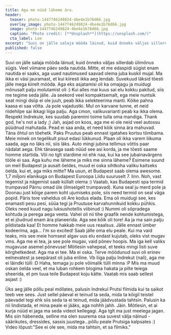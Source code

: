 ```yaml
---
title: Aga me nüüd läheme ära. 
header: 
  teaser: photo-1447746249824-4be4e1b76d66.jpg
  overlay_image: photo-1447746249824-4be4e1b76d66.jpg
  image: photo-1447746249824-4be4e1b76d66.jpg
  caption: "Photo credit: [**Unsplash**](https://unsplash.com/)"
  cta_label: Loe
excerpt: "Suvi on jälle salaja mööda läinud, kuid õnneks väljas sillerdab ülimõnus sügis. Veel viimane päev seda nautida. Mitte, et me edaspidi sügist enam nautida ei saaks, aga uued nautimused saavad olema juba kuskil mujal."
published: false
---
```

Suvi on jälle salaja mööda läinud, kuid õnneks väljas sillerdab ülimõnus sügis. Veel viimane päev seda nautida. Mitte, et me edaspidi sügist enam nautida ei saaks, aga uued nautimused saavad olema juba kuskil mujal. Ma ikka ei väsi jauramast, et kui kiiresti ikka aeg lendab. Suvekuud läksid tõesti jälle mega kiirelt mööda. Aga eks asjatamisi oli ka omajagu ja muidugi mõnusalt palju molutamist oli :) 
Kui alles mai kuus sai elu kokku pakitud, siis me tegime seda jälle. Ja seekord veel kompaktsemalt, ega meie nuntsik seat mingi dsiip ei ole juuh, peab ikka selekteerima manti. Kõike pahna kaasa ei saa võtta. Ja pole vajadustki. Mul on karvane tunne, et neid riidehilpe sai ikkagi liiga palju. Aga cmon, valikuvarianti peab ka ikka olema. Respekt Indrekule, kes suudab paremini toime tulla oma mandiga. Thank god, he's not a lady ;) Jah, asjad on koos, aga me ei ole neid veel autossu püüdnud mahutada. Pead ei saa anda, et need kõik sinna ära mahuvad. Täna õhtul on tõehetk. Paks Pruutus peab ennast igatahes kortsu tõmbama.
Meie minek on tegelikult pisut edasi lükkunud. Plaan oli ikka varem liikuma saada, aga no läks nii, siis läks. Auto mingi jubina tellimus võttis paar nädalat aega. Ehk tänasega saab nüüd see asi korda, ja me tõesti saame homme startida. Või no tglt stardime nii ehk naa, kui ka see jubainavärgens tööle ei saa.
Aga kuhu me läheme ja miks me sinna läheme? Esimene suund on meil Budapest ja ausalt öeldes, muud ei oska sihtkoha valiku kaitseks öelda, kui et, aga miks mitte? Ma usun, et Budapest saab olema awesome. 1,7 miljoni elanikuga on Budapest Euroopa Liidu suuruselt 7. linn. Noh, vast tegemist ja nägemist saab küllalt olema :) Vaatab, kas Budapesti spa termid trumpavad Pärnu omad üle (ilmselgelt trumpavad). Kuna seal ju merd pole ja Doonau just kõige parem koht ujumiseks pole, siis need termid on seal väga popid. 
Päris tore vaheldus oli Are kodus elada. Ema oli muidugi see, kes enamasti pesu pesi, süüa tegi ja Pruutuse karvahunnikuid kokku pühkis. Oleks need kuud nagu luksushotellis viibinud :) Nummi oli sõpradega kohtuda ja perega aega veeta. Vahel oli nii tihe graafik nende kohtumistega, et ei jõudnud enam ära planeerida. Aga see kõik oli tore! Aa ja ma sain palju pildistada kaa!
Et homme hakkab meie uus reaalsus. Jälle ennast ümber kodeerima, aga... I'm so excited! Saab jälle oma elu peale. Kui ma vaid teaks, mis see meie homsest algav uus elu endast kujutab, oleks vist mugav vms. Aga me ei tea, ja see pole mugav, vaid põnev hoopis. Ma iga kell valiks mugavuse asemel põnevuse!
Mõtlesin vahepeal, et teeks mingi listi suve kõrghetkedest. Aga ma ei tee. Ma ei oska. Terve möödunud suvi oli erinev eelnevatest ja seepärast oli juba eriline. Vb liiga palju Indrekut (nali), aga me ei läindki tülli :D Haha, temaga ju pole võimalik tülli minna :P 
Mis ma muud oskan öelda veel, et ma luban rohkem blogima hakata ja pilte teiega sheerida, et pm tuua teile Budapest koju kätte. Vaatab mis saab sellest asjast :)

Üks aeg jälle põllu peal möllates, palusin Indrekul Prutsi filmida kui ta saikot teeb vee sees. Just sellel päeval ei teinud ta seda, mida ta kõigil teistel päevadel tegi ehk siis seda ta ei teinud, mida jäädvustada tahtsin. Palusin ka nii lindistada, et mina peale ei jääks, aga nohhh jahh. Jäin. Mõtlesin, et ai kurja nüüd ei jaga ma seda videot kellegagi. Aga tglt ma just meelega jagan. Mis siin häbeneda, selline ma olen suurema osa suvest välja näinud - säärikutes, dressides, sassis juustega...põllu peale Prutsiga kalpsates :)
Video lõpust:"See ei ole see, mida ma tahtsin, et sa filmiks." 



